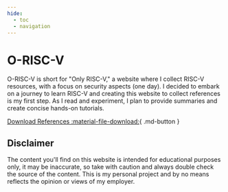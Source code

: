 ```yaml
---
hide:
  - toc
  - navigation
---
```

# O-RISC-V

O-RISC-V is short for "Only RISC-V," a website where I collect RISC-V resources, with a focus on security aspects (one day). I decided to embark on a journey to learn RISC-V and creating this website to collect references is my first step. As I read and experiment, I plan to provide summaries and create concise hands-on tutorials.

[Download References :material-file-download:](assets/RISC-V.bib){ .md-button }

## Disclaimer

The content you'll find on this website is intended for educational purposes only, it may be inaccurate, so take with caution and always double check the source of the content. This is my personal project and by no means reflects the opinion or views of my employer.
